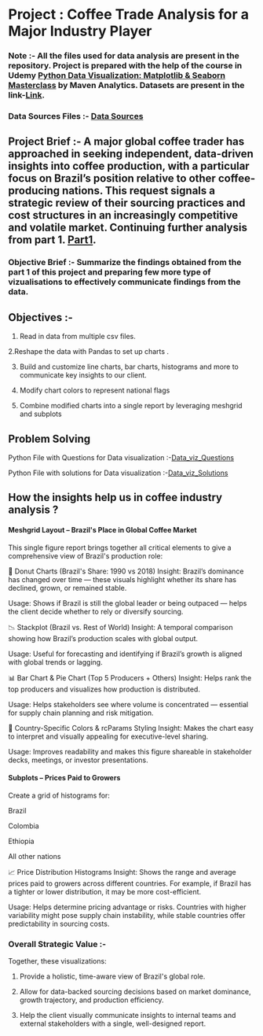 # Project : Coffee Trade Analysis for a Major Industry Player

### Note :- All the files used for data analysis are present in the repository. Project is prepared with the help of the course in Udemy [Python Data Visualization: Matplotlib & Seaborn Masterclass](https://www.udemy.com/course/python-pandas/) by Maven Analytics. Datasets are present in the link-[Link](https://www.udemy.com/course/python-data-visualization-matplotlib-seaborn/?srsltid=AfmBOop1YNPr3dWseg0L2AXe6v50HlWa4ne2Q7JMvhT3Fl-q7DuIaszj).

### Data Sources Files :- [Data Sources](https://drive.google.com/drive/folders/1u4DSPyCQZNgHbrWrTO1N2owGlhrHy1q5?usp=sharing) 

## Project Brief :- A major global coffee trader has approached in seeking independent, data-driven insights into coffee production, with a particular focus on Brazil’s position relative to other coffee-producing nations. This request signals a strategic review of their sourcing practices and cost structures in an increasingly competitive and volatile market. Continuing further analysis from part 1. [Part1](https://github.com/aa-abhinavacharya/Python_Coffee_Project_1).

### Objective Brief :- Summarize the findings obtained from the part 1 of this project and preparing few more type of vizualisations to effectively communicate findings from the data.

## Objectives :-

1. Read in data from multiple csv files.

2.Reshape the data with Pandas to set up charts .

3. Build and customize line charts, bar charts, histograms and more to communicate key insights to our client.

4. Modify chart colors to represent national flags

5. Combine modified charts into a single report by leveraging meshgrid and subplots

## Problem Solving

Python File with Questions for Data visualization :-[Data_viz_Questions](https://github.com/aa-abhinavacharya/Python_Coffee_Project_2/blob/main/Coffee_Project_Part2.ipynb)

Python File with solutions for Data visualization :-[Data_viz_Solutions](https://github.com/aa-abhinavacharya/Python_Coffee_Project_2/blob/main/Coffee_Project_Part2_Solutions.ipynb)

## How the insights help us in coffee industry analysis ?

#### Meshgrid Layout – Brazil's Place in Global Coffee Market

This single figure report brings together all critical elements to give a comprehensive view of Brazil's production role:

🔘 Donut Charts (Brazil's Share: 1990 vs 2018)
Insight: Brazil’s dominance has changed over time — these visuals highlight whether its share has declined, grown, or remained stable.

Usage: Shows if Brazil is still the global leader or being outpaced — helps the client decide whether to rely or diversify sourcing.

📉 Stackplot (Brazil vs. Rest of World)
Insight: A temporal comparison showing how Brazil’s production scales with global output.

Usage: Useful for forecasting and identifying if Brazil’s growth is aligned with global trends or lagging.

📊 Bar Chart & Pie Chart (Top 5 Producers + Others)
Insight: Helps rank the top producers and visualizes how production is distributed.

Usage: Helps stakeholders see where volume is concentrated — essential for supply chain planning and risk mitigation.

🎨 Country-Specific Colors & rcParams Styling
Insight: Makes the chart easy to interpret and visually appealing for executive-level sharing.

Usage: Improves readability and makes this figure shareable in stakeholder decks, meetings, or investor presentations.

#### Subplots – Prices Paid to Growers

Create a grid of histograms for:

Brazil

Colombia

Ethiopia

All other nations

📈 Price Distribution Histograms
Insight: Shows the range and average prices paid to growers across different countries. For example, if Brazil has a tighter or lower distribution, it may be more cost-efficient.

Usage: Helps determine pricing advantage or risks. Countries with higher variability might pose supply chain instability, while stable countries offer predictability in sourcing costs.

### Overall Strategic Value :- 

Together, these visualizations:

1. Provide a holistic, time-aware view of Brazil's global role.

2. Allow for data-backed sourcing decisions based on market dominance, growth trajectory, and production efficiency.

3. Help the client visually communicate insights to internal teams and external stakeholders with a single, well-designed report.



